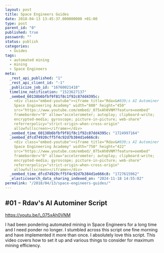 ```yaml
---
layout: post
title: Space Engineers Guides
date: 2018-04-13 13:45:37.000000000 +01:00
type: post
parent_id: "0"
published: true
password: ""
status: publish
categories:
  - Guides
tags:
  - automated mining
  - mining
  - Space Engineers
meta:
  _rest_api_published: "1"
  _rest_api_client_id: "-1"
  _publicize_job_id: "16760021418"
  timeline_notification: "1523627137"
  _oembed_60138b6bfbf9f81f8c1f92c87dd4395c:
    <div class="embed-youtube"><iframe title="Rdav&#039;s AI Autominer Script |
    Space Engineering Academy" width="800" height="450"
    src="https://www.youtube.com/embed/_075xAh0VNM?feature=oembed"
    frameborder="0" allow="accelerometer; autoplay; clipboard-write;
    encrypted-media; gyroscope; picture-in-picture; web-share"
    referrerpolicy="strict-origin-when-cross-origin"
    allowfullscreen></iframe></div>
  _oembed_time_60138b6bfbf9f81f8c1f92c87dd4395c: "1724997164"
  _oembed_dfcd74920cff5f4c92d7b384d1e666c8:
    <div class="embed-youtube"><iframe title="Rdav&#039;s AI Autominer Script |
    Space Engineering Academy" width="750" height="422"
    src="https://www.youtube.com/embed/_075xAh0VNM?feature=oembed"
    frameborder="0" allow="accelerometer; autoplay; clipboard-write;
    encrypted-media; gyroscope; picture-in-picture; web-share"
    referrerpolicy="strict-origin-when-cross-origin"
    allowfullscreen></iframe></div>
  _oembed_time_dfcd74920cff5f4c92d7b384d1e666c8: "1727615962"
  _elasticsearch_data_sharing_indexed_on: "2024-11-18 14:55:02"
permalink: "/2018/04/13/space-engineers-guides/"
---
```


## #01 - Rdav\'s AI Autominer Script

https://youtu.be/\_075xAh0VNM

I had been pondering automated mining in Space Engineers for a long time and I
need ponder no longer. I stumbled across this script one fine morning and have
implemented it more than once. I absolutely love this script. This video covers
how to set it up and various things to consider for maximum mining efficiency.
